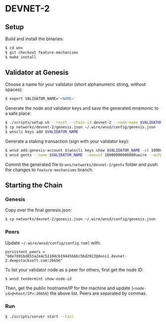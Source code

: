 # DEVNET-2

## Setup

Build and install the binaries:

```bash
$ cd wns
$ git checkout feature-mechanisms
$ make install
```

## Validator at Genesis

Choose a name for your validator (short alphanumeric string, without spaces):

```bash
$ export VALIDATOR_NAME='<NAME>'
```

Generate the node and validator keys and save the generated mnemonic to a safe place:

```bash
$ ./scripts/setup.sh --reset --chain-id devnet-2 --node-name $VALIDATOR_NAME
$ cp networks/devnet-2/genesis.json ~/.wire/wnsd/config/genesis.json
$ wnscli keys add $VALIDATOR_NAME
```

Generate a staking transaction (sign with your validator key):

```bash
$ wnsd add-genesis-account $(wnscli keys show $VALIDATOR_NAME -a) 100000000000000uwire
$ wnsd gentx --name $VALIDATOR_NAME --amount 10000000000000uwire --output-document $VALIDATOR_NAME.json
```

Commit the generated file to `wns/networks/devnet-2/gentx` folder and push the changes to `feature-mechanisms` branch.

## Starting the Chain

### Genesis

Copy over the final genesis.json:

```bash
$ cp networks/devnet-2/genesis.json ~/.wire/wnsd/config/genesis.json
```

### Peers

Update `~/.wire/wnsd/config/config.toml` with:

```text
persistent_peers = "b0e7891bd855a2e4c52104cb194456bbc5bd2922@dxns1.devnet-2.deepstacksoft.com:26656"
```

To list your validator node as a peer for others, first get the node ID:

```bash
$ wnsd tendermint show-node-id
```

Then, get the public hostname/IP for the machine and update (`<node-id>@<host/IP>:26656`) the above list. Peers are separated by commas.

### Run

```bash
$ ./scripts/server start --tail
```
